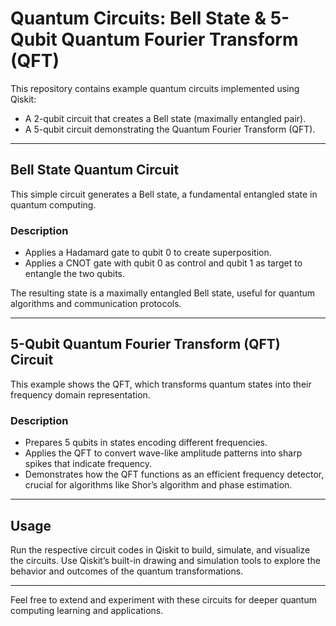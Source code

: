 # Quantum Circuits: Bell State & 5-Qubit Quantum Fourier Transform (QFT)

This repository contains example quantum circuits implemented using Qiskit:
- A 2-qubit circuit that creates a Bell state (maximally entangled pair).
- A 5-qubit circuit demonstrating the Quantum Fourier Transform (QFT).

---

## Bell State Quantum Circuit

This simple circuit generates a Bell state, a fundamental entangled state in quantum computing.

### Description

- Applies a Hadamard gate to qubit 0 to create superposition.
- Applies a CNOT gate with qubit 0 as control and qubit 1 as target to entangle the two qubits.

The resulting state is a maximally entangled Bell state, useful for quantum algorithms and communication protocols.

---

## 5-Qubit Quantum Fourier Transform (QFT) Circuit

This example shows the QFT, which transforms quantum states into their frequency domain representation.

### Description

- Prepares 5 qubits in states encoding different frequencies.
- Applies the QFT to convert wave-like amplitude patterns into sharp spikes that indicate frequency.
- Demonstrates how the QFT functions as an efficient frequency detector, crucial for algorithms like Shor’s algorithm and phase estimation.

---

## Usage

Run the respective circuit codes in Qiskit to build, simulate, and visualize the circuits. Use Qiskit’s built-in drawing and simulation tools to explore the behavior and outcomes of the quantum transformations.

---

Feel free to extend and experiment with these circuits for deeper quantum computing learning and applications.
